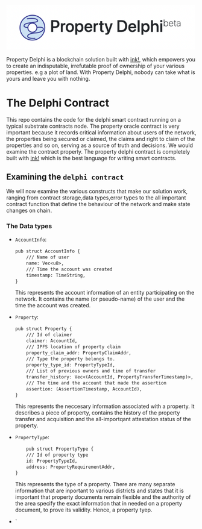 <img src="https://github.com/thewoodfish/property-delphi/blob/main/public/img/logo.png" style="width: 500px">

Property Delphi is a blockchain solution built with <a target="_blank" href="https://use.ink">ink!</a>, which empowers you to create an indisputable, irrefutable proof of ownership of your various properties. e.g a plot of land.
With Property Delphi, nobody can take what is yours and leave you with nothing.

# The Delphi Contract

This repo contains the code for the delphi smart contract running on a typical substrate contracts node. The property oracle contract is very important because it records critical information about users of the network, the properties being secured or claimed, the claims and right to claim of the properties and so on, serving as a source of truth and decisions. We would examine the contract properly. The property delphi contract is completely built with <a target="_blank" href="https://use.ink">ink!</a> which is the best language for writing smart contracts.

## Examining the `delphi contract`

We will now examine the various constructs that make our solution work, ranging from contract storage,data types,error types to the all important contract function that define the behaviour of the network and make state changes on chain.

### The Data types

- `AccountInfo`:

  ```
  pub struct AccountInfo {
      /// Name of user
      name: Vec<u8>,
      /// Time the account was created
      timestamp: TimeString,
  }
  ```

  This represents the account information of an entity participating on the network. It contains the name (or pseudo-name) of the user and the time the account was created.

- `Property`:
    ```
    pub struct Property {
        /// Id of claimer
        claimer: AccountId,
        /// IPFS location of property claim
        property_claim_addr: PropertyClaimAddr,
        /// Type the property belongs to.
        property_type_id: PropertyTypeId,
        /// List of previous owners and time of transfer
        transfer_history: Vec<(AccountId, PropertyTransferTimestamp)>,
        /// The time and the account that made the assertion
        assertion: (AssertionTimestamp, AccountId),
    }
    ```

    This represents the neccesary information associated with a property. It describes a piece of property, contains the history of the property transfer and acquisition and the all-importqant attestation status of the property.

- `PropertyType`:
    ```
        pub struct PropertyType {
        /// Id of property type
        id: PropertyTypeId,
        address: PropertyRequirementAddr,
    }
    ```

    This represents the type of a property. There are many separate information that are inportant to various districts and states that it is important that property documents remain flexible and the authority of the area specify the exact information that in needed on a property document, to prove its validity. Hence, a property tyep.

- `